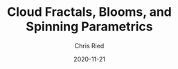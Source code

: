 ---
title: 'Cloud Fractals, Blooms, and Spinning Parametrics'
author: Chris Ried
date: '2020-11-21'
slug: generative-arts-62
categories: 
featured: 
tags: ['generative']
---